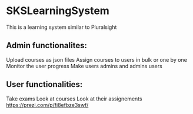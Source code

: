# SKSLearningSystem
This is a learning system similar to Pluralsight
## Admin functionalites:
Upload courses as json files
Assign courses to users in bulk or one by one
Monitor the user progress
Make users admins and admins users
## User functionalities:
Take exams
Look at courses
Look at their assignements
https://prezi.com/p/fj8efbze3swf/
